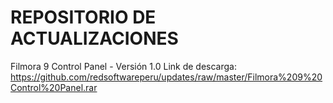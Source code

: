 # REPOSITORIO DE ACTUALIZACIONES
Filmora 9 Control Panel - Versión 1.0
Link de descarga: https://github.com/redsoftwareperu/updates/raw/master/Filmora%209%20Control%20Panel.rar
